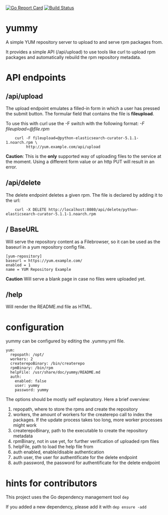 [![Go Report Card](https://goreportcard.com/badge/github.com/Comradin/yummy)](https://goreportcard.com/report/github.com/Comradin/yummy) [![Build Status](https://travis-ci.org/Comradin/yummy.svg?branch=master)](https://travis-ci.org/Comradin/yummy)

# yummy
A simple YUM repository server to upload to and serve rpm packages from.

It provides a simple API (/api/upload) to use tools like curl to upload rpm
packages and automatically rebuild the rpm repository metadata.

# API endpoints
## /api/upload
The upload endpoint emulates a filled-in form in which a user has pressed
the submit button. The formular field that contains the file is **fileupload**.

To use this with curl use the -F switch with the following format:
_-F fileupload=@file.rpm_

```example
    curl -F fileupload=@python-elasticsearch-curator-5.1.1-1.noarch.rpm \
         http://yum.example.com/api/upload
```

**Caution**: This is the **only** supported way of uploading files to the
service at the moment. Using a different form value or an http PUT will
result in an error.

## /api/delete
The delete endpoint deletes a given rpm.
The file is declared by adding it to the url:

```example
    curl -X DELETE http://localhost:8080/api/delete/python-elasticsearch-curator-5.1.1-1.noarch.rpm
```

## / BaseURL
Will serve the repository content as a Filebrowser, so it can be used as
the baseurl in a yum repository config file.

```
[yum-repository]
baseurl = https://yum.example.com/
enabled = 1
name = YUM Repository Example
```
**Caution** Will serve a blank page in case no files were uploaded yet.

## /help
Will render the README.md file as HTML.

# configuration
yummy can be configured by editing the .yummy.yml file.

```
yum:
  repopath: /opt/
  workers: 2
  createrepoBinary: /bin/createrepo
  rpmBinary: /bin/rpm
  helpFile: /usr/share/doc/yummy/README.md
  auth:
    enabled: false
    user: yummy
    password: yummy
```

The options should be mostly self explanatory. Here a brief overview:

1. repopath, where to store the rpms and create the repository
2. workers, the amount of workers for the createrepo call to index the
   packages. If the update process takes too long, more worker processes
   might work
3. createrepoBinary, path to the executable to create the repository metadata
4. rpmBinary, not in use yet, for further verification of uploaded rpm files
5. helpFile, path to load the help file from
6. auth enabled, enable/disable authentication
7. auth user, the user for authentificate for the delete endpoint
8. auth password, the password for authentificate for the delete endpoint

# hints for contributors
This project uses the Go dependency management tool `dep`

If you added a new dependency, please add it with `dep ensure -add`
